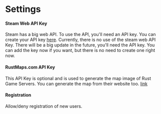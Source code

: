 # Settings

#### Steam Web API Key

Steam has a big web API. To use the API, you'll need an API key. You can create your API key [here](https://steamcommunity.com/dev/apikey). Currently, there is no use of the steam web API Key. There will be a big update in the future, you'll need the API key. You can add the key now if you want, but there is no need to create one right now.

#### RustMaps.com API Key

This API Key is optional and is used to generate the map image of Rust Game Servers. You can generate the map from their website too. [link](https://rustmaps.com/)

#### Registration

Allow/deny registration of new users.
